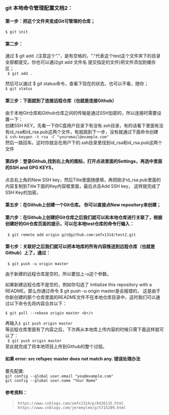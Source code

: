 ### git 本地命令管理配置文档2：

#### 第一步：把这个文件夹变成Git可管理的仓库；
`$ git init`

#### 第二步：
通过 $ git add .(注意这个"."，是有空格的，"."代表这个test这个文件夹下的目录全部都提交。你也可以通过git add 文件名  提交指定的文件)把文件添加到缓存区；<br/>
` $ git add .`

然后可以通过 $ git status命令，查看下现在的状态，也可以不看，随你；<br/>
`$ git status`

#### 第三步：下面就到了连接远程仓库（也就是连接Github）
 由于本地Git仓库和Github仓库之间的传输是通过SSH加密的，所以连接时需要设置一下：<br/>
 创建SSH KEY。先看一下你C盘用户目录下有没有.ssh目录，有的话看下里面有没有id_rsa和id_rsa.pub这两个文件，有就跳到下一步，没有就通过下面命令创建<br/>
 `$ ssh-keygen -t rsa -C "youremail@example.com"` <br/>
 然后一路回车。这时你就会在用户下的.ssh目录里找到id_rsa和id_rsa.pub这两个文件  <br/>

#### 第四步：登录Github,找到右上角的图标，打开点进里面的Settings，再选中里面的SSH and GPG KEYS，
 点击右上角的New SSH key，然后Title里面随便填，再把刚才id_rsa.pub里面的内容复制到Title下面的Key内容框里面，最后点击Add SSH key，
 这样就完成了SSH Key的加密。

#### 第五步：在Github上创建一个Git仓库。 你可以直接点New repository来创建；

#### 第六步：在Github上创建好Git仓库之后我们就可以和本地仓库进行关联了，根据创建好的Git仓库页面的提示，可以在本地test仓库的命令行输入：
` $ git remote add origin git@github.com:smfx1314/test2.git`

#### 第七步：关联好之后我们就可以把本地库的所有内容推送到远程仓库（也就是Github）上了，通过：
` $ git push -u origin master` <br/>
    
 由于新建的远程仓库是空的，所以要加上-u这个参数。<br/>
	
 如果新建远程仓库不是空的，例如你勾选了 Initialize this repository with a README。那么你通过命令 $ git push -u origin master是会报错的，
 这是由于你新创建的那个仓库里面的README文件不在本地仓库目录中，这时我们可以通过以下命令先将内容合并以下：<br/>

 `$ git pull --rebase origin master <br/>`
   
 再输入`$ git push origin master` <br/>
 等远程仓库里面有了内容之后，下次再从本地库上传内容的时候只需下面这样就可以了：<br/>
` $ git push origin master` <br/>
 至此就完成了将本地项目上传到Github的整个过程。<br/>


 #### 如果 error: src refspec master does not match any. 错误处理办法
 要先配置: <br/>
 `git config --global user.email "you@example.com"` <br/>
 `git config --global user.name "Your Name"` <br/>
 
 #### 参考资料：
  > `https://www.cnblogs.com/smfx1314/p/8426115.html` <br/>
  > `https://www.cnblogs.com/jeremylee/p/5715289.html` <br/>

